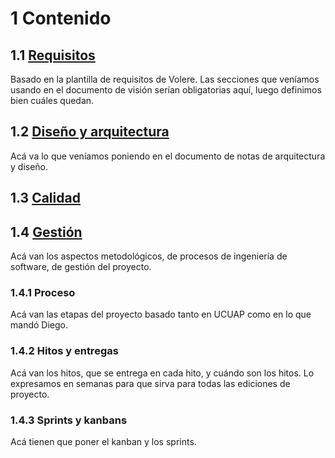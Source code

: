 # 1 Contenido

## 1.1 [Requisitos](./1_1__Requisitos.md)

Basado en la plantilla de requisitos de Volere. Las secciones que veníamos
usando en el documento de visión serían obligatorias aquí, luego definimos bien
cuáles quedan.

## 1.2 [Diseño y arquitectura](./1_2__Diseno_y_arquitectura.md)

Acá va lo que veníamos poniendo en el documento de notas de arquitectura y diseño.

## 1.3 [Calidad](./1_3__Calidad.md)

## 1.4 [Gestión](./1_4__Gestion.md)

Acá van los aspectos metodológicos, de procesos de ingeniería de software, de
gestión del proyecto.

### 1.4.1 Proceso

Acá van las etapas del proyecto basado tanto en UCUAP como en lo que mandó Diego.

### 1.4.2 Hitos y entregas

Acá van los hitos, que se entrega en cada hito, y cuándo son los hitos. Lo
expresamos en semanas para que sirva para todas las ediciones de proyecto.

### 1.4.3 Sprints y kanbans

Acá tienen que poner el kanban y los sprints.
